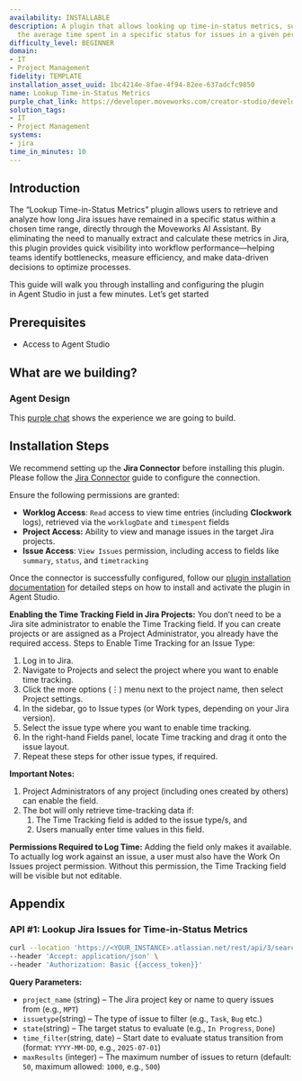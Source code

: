 ```yaml
---
availability: INSTALLABLE
description: A plugin that allows looking up time-in-status metrics, such as calculating
  the average time spent in a specific status for issues in a given period.
difficulty_level: BEGINNER
domain:
- IT
- Project Management
fidelity: TEMPLATE
installation_asset_uuid: 1bc4214e-8fae-4f94-82ee-637adcfc9850
name: Lookup Time-in-Status Metrics
purple_chat_link: https://developer.moveworks.com/creator-studio/developer-tools/purple-chat/?conversation=%7B%22startTimestamp%22%3A%2211%3A43+AM%22%2C%22messages%22%3A%5B%7B%22parts%22%3A%5B%7B%22richText%22%3A%22Calculate+average+time+in+In+Progress+for+bugs+this+month.%22%7D%5D%2C%22role%22%3A%22user%22%7D%2C%7B%22parts%22%3A%5B%7B%22richText%22%3A%22%3Cp%3EI+can+calculate+the+average+time+bugs+spent+in+the+%27In+Progress%27+status+this+month.+Which+Jira+project%28s%29+should+I+look+at%3F%3C%2Fp%3E%22%7D%5D%2C%22role%22%3A%22assistant%22%7D%2C%7B%22parts%22%3A%5B%7B%22richText%22%3A%22PROJ-MOBILE%22%7D%5D%2C%22role%22%3A%22user%22%7D%2C%7B%22parts%22%3A%5B%7B%22reasoningSteps%22%3A%5B%7B%22richText%22%3A%22Searching+for+Jira+project+%27PROJ-MOBILE%27%22%2C%22status%22%3A%22success%22%7D%2C%7B%22richText%22%3A%22Filtering+for+issue+type+%27Bug%27+updated+this+month.%22%2C%22status%22%3A%22success%22%7D%2C%7B%22richText%22%3A%22Calculating+average+time+spent+in+the+%27In+Progress%27+status+for+15+issues.%22%2C%22status%22%3A%22success%22%7D%5D%7D%2C%7B%22richText%22%3A%22%3Cp%3EThe+average+time+in+%27In+Progress%27+for+bugs+in+the+%3Cb%3EPROJ-MOBILE%3C%2Fb%3E+project+this+month+is+%3Cb%3E2.7+days%3C%2Fb%3E.%3C%2Fp%3E%22%7D%2C%7B%22citations%22%3A%5B%7B%22citationTitle%22%3A%22PROJ-MOBILE%22%2C%22connectorName%22%3A%22jira%22%7D%5D%7D%5D%2C%22role%22%3A%22assistant%22%2C%22showFeedbackTray%22%3Atrue%7D%5D%7D
solution_tags:
- IT
- Project Management
systems:
- jira
time_in_minutes: 10
---
```


## **Introduction**

The “Lookup Time-in-Status Metrics” plugin allows users to retrieve and analyze how long Jira issues have remained in a specific status within a chosen time range, directly through the Moveworks AI Assistant. By eliminating the need to manually extract and calculate these metrics in Jira, this plugin provides quick visibility into workflow performance—helping teams identify bottlenecks, measure efficiency, and make data-driven decisions to optimize processes.

This guide will walk you through installing and configuring the plugin in Agent Studio in just a few minutes. Let’s get started

## **Prerequisites**

- Access to Agent Studio

## **What are we building?**

### **Agent Design**

This [purple chat](https://developer.moveworks.com/creator-studio/developer-tools/purple-chat/?conversation=%7B%22startTimestamp%22%3A%2211%3A43+AM%22%2C%22messages%22%3A%5B%7B%22parts%22%3A%5B%7B%22richText%22%3A%22Calculate+average+time+in+In+Progress+for+bugs+this+month.%22%7D%5D%2C%22role%22%3A%22user%22%7D%2C%7B%22parts%22%3A%5B%7B%22richText%22%3A%22%3Cp%3EI+can+calculate+the+average+time+bugs+spent+in+the+%27In+Progress%27+status+this+month.+Which+Jira+project%28s%29+should+I+look+at%3F%3C%2Fp%3E%22%7D%5D%2C%22role%22%3A%22assistant%22%7D%2C%7B%22parts%22%3A%5B%7B%22richText%22%3A%22PROJ-MOBILE%22%7D%5D%2C%22role%22%3A%22user%22%7D%2C%7B%22parts%22%3A%5B%7B%22reasoningSteps%22%3A%5B%7B%22richText%22%3A%22Searching+for+Jira+project+%27PROJ-MOBILE%27%22%2C%22status%22%3A%22success%22%7D%2C%7B%22richText%22%3A%22Filtering+for+issue+type+%27Bug%27+updated+this+month.%22%2C%22status%22%3A%22success%22%7D%2C%7B%22richText%22%3A%22Calculating+average+time+spent+in+the+%27In+Progress%27+status+for+15+issues.%22%2C%22status%22%3A%22success%22%7D%5D%7D%2C%7B%22richText%22%3A%22%3Cp%3EThe+average+time+in+%27In+Progress%27+for+bugs+in+the+%3Cb%3EPROJ-MOBILE%3C%2Fb%3E+project+this+month+is+%3Cb%3E2.7+days%3C%2Fb%3E.%3C%2Fp%3E%22%7D%2C%7B%22citations%22%3A%5B%7B%22citationTitle%22%3A%22PROJ-MOBILE%22%2C%22connectorName%22%3A%22jira%22%7D%5D%7D%5D%2C%22role%22%3A%22assistant%22%2C%22showFeedbackTray%22%3Atrue%7D%5D%7D) shows the experience we are going to build.

## **Installation Steps**

We recommend setting up the **Jira Connector** before installing this plugin. Please follow the [Jira Connector](https://marketplace.moveworks.com/connectors/jira?hist=home#how-to-implement) guide to configure the connection.

Ensure the following permissions are granted:

- **Worklog Access**: `Read` access to view time entries (including **Clockwork** logs), retrieved via the `worklogDate` and `timespent` fields
- **Project Access:** Ability to view and manage issues in the target Jira projects.
- **Issue Access**: `View Issues` permission, including access to fields like `summary`, `status`, and `timetracking`

Once the connector is successfully configured, follow our [plugin installation documentation](https://help.moveworks.com/docs/ai-agent-marketplace-installation) for detailed steps on how to install and activate the plugin in Agent Studio.

**Enabling the Time Tracking Field in Jira Projects:** 
You don’t need to be a Jira site administrator to enable the Time Tracking field. If you can create projects or are assigned as a Project Administrator, you already have the required access. Steps to Enable Time Tracking for an Issue Type:

1. Log in to Jira.
2. Navigate to Projects and select the project where you want to enable time tracking.
3. Click the more options (⋮) menu next to the project name, then select Project settings.
4. In the sidebar, go to Issue types (or Work types, depending on your Jira version).
5. Select the issue type where you want to enable time tracking.
6. In the right-hand Fields panel, locate Time tracking and drag it onto the issue layout.
7. Repeat these steps for other issue types, if required.

**Important Notes:**

1. Project Administrators of any project (including ones created by others) can enable the field.
2. The bot will only retrieve time-tracking data if:
    1. The Time Tracking field is added to the issue type/s, and
    2. Users manually enter time values in this field.

**Permissions Required to Log Time:** Adding the field only makes it available. To actually log work against an issue, a user must also have the Work On Issues project permission. Without this permission, the Time Tracking field will be visible but not editable.

## **Appendix**

### **API #1: Lookup Jira Issues for Time-in-Status Metrics**

```bash
curl --location 'https://<YOUR_INSTANCE>.atlassian.net/rest/api/3/search/jql?jql=project%3D%22{{project_name}}%22%20AND%20issuetype%3D{{issuetype}}%20AND%20status%20changed%20TO%20%22{{state}}%22%20AFTER%20%22{{time_filter}}%22%20AND%20timespent%20is%20not%20EMPTY&fields=summary%2Cstatus%2Ctimetracking&maxResults=500' \
--header 'Accept: application/json' \
--header 'Authorization: Basic {{access_token}}'
```

**Query Parameters:**

- `project_name` (string) – The Jira project key or name to query issues from (e.g., `MPT`)
- `issuetype`(string) – The type of issue to filter (e.g., `Task`, `Bug` etc.)
- `state`(string) – The target status to evaluate (e.g., `In Progress`, `Done`)
- `time_filter`(string, date) – Start date to evaluate status transition from (format: `YYYY-MM-DD`, e.g., `2025-07-01`)
- `maxResults` (integer) – The maximum number of issues to return (default: `50`, maximum allowed: `1000`, e.g., `500`)